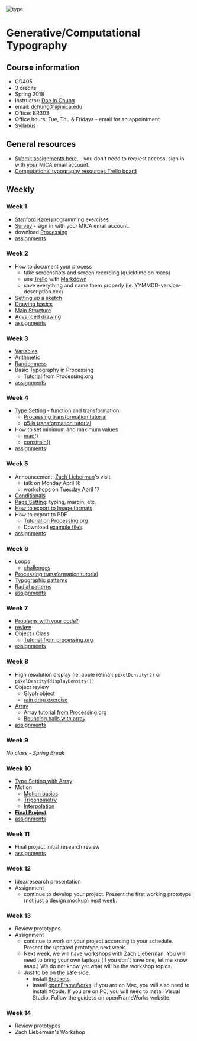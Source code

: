 ![type](images/type-anim.gif)

# Generative/Computational Typography

## Course information
- GD405
- 3 credits
- Spring 2018
- Instructor: [Dae In Chung](http://paperdove.com)
- email: [dchung01@mica.edu](mailto:dchung01@mica.edu)
- Office: BR303
- Office hours: Tue, Thu & Fridays - email for an appointment
- [Syllabus](files/MICA-18SP-GenType-Syllabus.pdf)

## General resources
- [Submit assignments here.](https://drive.google.com/drive/folders/11t0H6FQ7-p-8r-f7UgTzNdKfTzrla2VR?usp=sharing) - you don't need to request access. sign in with your MICA email account.
- [Computational typography resources Trello board](https://trello.com/b/1P0cgPsv/computational-typography-resources)

## Weekly

### Week 1
- [Stanford Karel](http://stanford.edu/%7Ecpiech/karel/learn.html) programming exercises
- [Survey](https://goo.gl/forms/RP3SSk7o9McPhvr53) - sign in with your MICA email account.
- download [Processing](http://processing.org)
- [assignments](lectures/w1-assignments.md)

### Week 2
- How to document your process
  - take screenshots and screen recording (quicktime on macs)
  - use [Trello](http://trello.com) with [Markdown](http://help.trello.com/article/821-using-markdown-in-trello)
  - save everything and name them properly (ie. YYMMDD-version-description.xxx)
- [Setting up a sketch](lectures/w2-setting-up-sketch.md)
- [Drawing basics](lectures/w2-drawing-basics.md) 
- [Main Structure](lectures/w2-main-structure.md)
- [Advanced drawing](lectures/w2-drawing-advanced.md)
- [assignments](lectures/w2-assignments.md)

### Week 3
- [Variables](lectures/w3-variables.md)
- [Arithmetic](lectures/w3-arithmetic.md)
- [Randomness](lectures/w3-randomness.md)
- Basic Typography in Processing
  - [Tutorial](https://processing.org/tutorials/typography/) from Processing.org
- [assignments](lectures/w3-assignments.md)

### Week 4
- [Type Setting](lectures/w3-type-setting.md) - function and transformation
  - [Processing transformation tutorial](https://processing.org/tutorials/transform2d/)
  - [p5.js transformation tutorial](https://creative-coding.decontextualize.com/transformations-and-functions/)
- How to set minimum and maximum values
  - [map()](https://processing.org/reference/map_.html)
  - [constrain()](https://processing.org/reference/constrain_.html)
- [assignments](lectures/w4-assignments.md)

### Week 5
- Announcement: [Zach Lieberman](https://www.instagram.com/zach.lieberman/)'s visit
  - talk on Monday April 16
  - workshops on Tuesday April 17
- [Conditionals](lectures/w5-conditionals.md)
- [Page Setting](lectures/w5-page-setting.md): typing, margin, etc.
- [How to export to Image formats](lectures/w5-image-export.md)
- How to export to PDF
  - [Tutorial on Processing.org](https://processing.org/reference/libraries/pdf/index.html)
  - Download [example files](files/pdf-saving-in-processing.zip).
- [assignments](lectures/w5-assignments.md)

### Week 6
- Loops
  - [challenges](lectures/w6-loop-challenge.md)
- [Processing transformation tutorial](https://processing.org/tutorials/transform2d/)
- [Typographic patterns](lectures/w6-type-patterns.md)
- [Radial patterns](lectures/w6-radial-patterns.md)
- [assignments](lectures/w6-assignments.md)

### Week 7
- [Problems with your code?](lectures/w7-problem-solving-tips.md)
- [review](lectures/w7-review.md)
- Object / Class
  - [Tutorial from processing.org](https://processing.org/tutorials/objects/)
- [assignments](lectures/w7-assignments.md)

### Week 8
- High resolution display (ie. apple retina): `pixelDensity(2)` or `pixelDensity(displayDensity())`
- Object review
  - [Glyph object](lectures/w8-object-glyph.md)
  - [rain drop exercise](lectures/w8-object-raindrop.md)
- [Array](lectures/w8-array.md)
  - [Array tutorial from Processing.org](https://processing.org/tutorials/arrays/)
  - [Bouncing balls with array](lectures/w8-array-bouncing-ball.md)
- [assignments](lectures/w8-assignments.md)

### Week 9
*No class - Spring Break*

### Week 10
- [Type Setting with Array](lectures/w10-array-type-setting.md)
- Motion
  - [Motion basics](lectures/w10-motion.md)
  - [Trigonometry](lectures/w10-trigonometry.md)
  - [Interpolation](lectures/w10-interpolation.md)
- **[Final Project](lectures/proj-final.md)** 
- [assignments](lectures/w10-assignments.md)

### Week 11
- Final project initial research review
- [assignments](lectures/w11-assignments.md)


### Week 12
- Idea/research presentation
- Assignment
  - continue to develop your project. Present the first working prototype (not just a design mockup) next week. 
  
### Week 13
- Review prototypes
- Assignment
  - continue to work on your project according to your schedule. Present the updated prototype next week.
  - Next week, we will have workshops with Zach Lieberman. You will need to bring your own laptops (if you don't have one, let me know asap.) We do not know yet what will be the workshop topics. 
  - Just to be on the safe side, 
    - install [Brackets](http://brackets.io). 
    - install [openFrameWorks](http://openframeworks.cc). If you are on Mac, you will also need to install XCode. If you are on PC, you will need to install Visual Studio. Follow the guidess on openFrameWorks website.

### Week 14
- Review prototypes
- Zach Lieberman's Workshop

<!--
- [animation transition example](http://codepen.io/cdaein/pen/gWadZG)

-->
